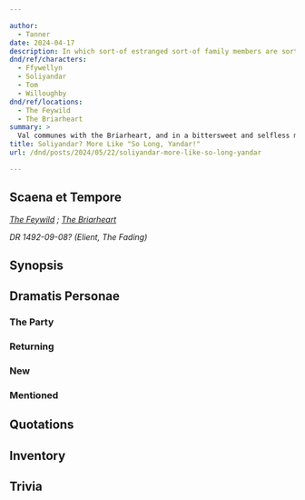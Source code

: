 ```yaml
---

author:
  - Tanner
date: 2024-04-17
description: In which sort-of estranged sort-of family members are sort-of reuinited.
dnd/ref/characters:
  - Ffywellyn
  - Soliyandar
  - Tom
  - Willoughby
dnd/ref/locations:
  - The Feywild
  - The Briarheart
summary: >
  Val communes with the Briarheart, and in a bittersweet and selfless moment, gives Soliyandar to Ffywellyn. Finn finally leads the party to the fey crossing to rendezvous with Willoughby the Whether Gnome, and they patch together a plan of action: ride on the back of Willoughby to the Spring Court, stopping only briefly to gain a new _transport via plants_ location near the Summer Court on the way.
title: Soliyandar? More Like "So Long, Yandar!"
url: /dnd/posts/2024/05/22/soliyandar-more-like-so-long-yandar

---
```


## Scaena et Tempore

_[The Feywild](/dnd/locations/the-feywild) ; [The Briarheart](/dnd/locations/the-briarheart)_

_DR 1492-09-08? (Elient, The Fading)_

## Synopsis

## Dramatis Personae

### The Party

### Returning

### New

### Mentioned

## Quotations

## Inventory

## Trivia
